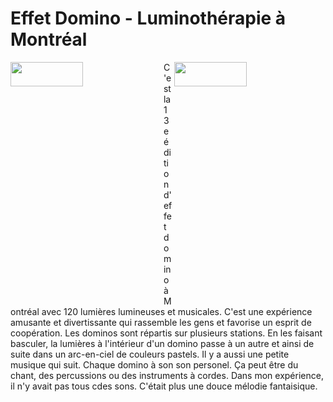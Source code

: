 # Effet Domino - Luminothérapie à Montréal
<img align="left" width="48%" height="10%" src="https://github.com/FOXTROTDELTALIMA/H23_V13_inspirations_LAFRENIERE/blob/main/fichier_Orale_Luminoth%C3%A9rapie/Images/fiche.png">
<img align="right" width="48%" height="10%" src="https://github.com/FOXTROTDELTALIMA/H23_V13_inspirations_LAFRENIERE/blob/main/fichier_Orale_Luminoth%C3%A9rapie/Images/Square-Victoria.png">

C'est la 13e édition d'effet domino à Montréal avec 120 lumières lumineuses et musicales. C'est une expérience amusante et divertissante qui rassemble les gens et favorise un esprit de coopération. Les dominos sont répartis sur plusieurs stations. En les faisant basculer, la lumières à l'intérieur d'un domino passe à un autre et ainsi de suite dans un arc-en-ciel de couleurs pastels. Il y a aussi une petite musique qui suit. Chaque domino à son son personel. Ça peut être du chant, des percussions ou des instruments à cordes. Dans mon expérience, il n'y avait pas tous cdes sons. C'était plus une douce mélodie fantaisique.
